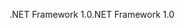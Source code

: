 <span data-ttu-id="b7ce0-101">.NET Framework 1.0</span><span class="sxs-lookup"><span data-stu-id="b7ce0-101">.NET Framework 1.0</span></span>